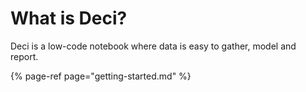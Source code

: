 # What is Deci?

Deci is a low-code notebook where data is easy to gather, model and report.

{% page-ref page="getting-started.md" %}





